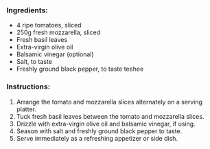 ### Ingredients:

- 4 ripe tomatoes, sliced
- 250g fresh mozzarella, sliced
- Fresh basil leaves
- Extra-virgin olive oil
- Balsamic vinegar (optional)
- Salt, to taste
- Freshly ground black pepper, to taste
teehee

### Instructions:

1. Arrange the tomato and mozzarella slices alternately on a serving platter.
2. Tuck fresh basil leaves between the tomato and mozzarella slices.
3. Drizzle with extra-virgin olive oil and balsamic vinegar, if using.
4. Season with salt and freshly ground black pepper to taste.
5. Serve immediately as a refreshing appetizer or side dish.
